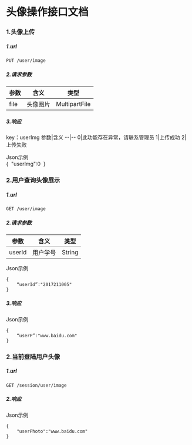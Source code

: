 ﻿# 头像操作接口文档

### 1.头像上传

##### 1.url

    PUT /user/image

##### 2.请求参数

参数|含义|类型
--|--|--
file|头像图片|MultipartFile

##### 3.响应
key：userImg
参数|含义
--|--
0|此功能存在异常，请联系管理员
1|上传成功
2|上传失败

Json示例
​    
​    {
​        "userImg":0
​    }

### 2.用户查询头像展示

##### 1.url

    GET /user/image

##### 2.请求参数

参数|含义|类型
--|--|--
userId|用户学号|String

Json示例

    {
        “userId”:"2017211005"
    }

##### 3.响应
Json示例

    {
        “userP”:"www.baidu.com"
    }

### 2.当前登陆用户头像

##### 1.url

    GET /session/user/image

##### 2.响应
Json示例

    {
        "userPhoto":"www.baidu.com"
    }